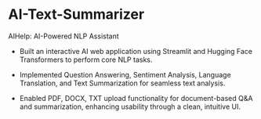 # AI-Text-Summarizer
AIHelp: AI-Powered NLP Assistant
- Built an interactive AI web application using Streamlit and Hugging Face Transformers to perform core NLP tasks.

- Implemented Question Answering, Sentiment Analysis, Language Translation, and Text Summarization for seamless text analysis.

- Enabled PDF, DOCX, TXT upload functionality for document-based Q&A and summarization, enhancing usability through a clean, intuitive UI.
